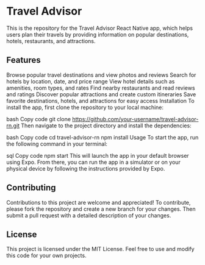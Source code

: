 # Travel Advisor
This is the repository for the Travel Advisor React Native app, which helps users plan their travels by providing information on popular destinations, hotels, restaurants, and attractions.

## Features
Browse popular travel destinations and view photos and reviews
Search for hotels by location, date, and price range
View hotel details such as amenities, room types, and rates
Find nearby restaurants and read reviews and ratings
Discover popular attractions and create custom itineraries
Save favorite destinations, hotels, and attractions for easy access
Installation
To install the app, first clone the repository to your local machine:

bash
Copy code
git clone https://github.com/your-username/travel-advisor-rn.git
Then navigate to the project directory and install the dependencies:

bash
Copy code
cd travel-advisor-rn
npm install
Usage
To start the app, run the following command in your terminal:

sql
Copy code
npm start
This will launch the app in your default browser using Expo. From there, you can run the app in a simulator or on your physical device by following the instructions provided by Expo.

## Contributing
Contributions to this project are welcome and appreciated! To contribute, please fork the repository and create a new branch for your changes. Then submit a pull request with a detailed description of your changes.

## License
This project is licensed under the MIT License. Feel free to use and modify this code for your own projects.